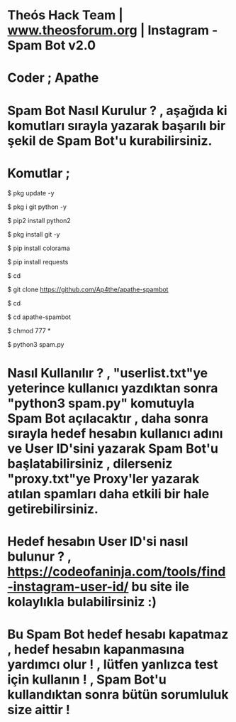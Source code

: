 

# Theós Hack Team | www.theosforum.org | Instagram - Spam Bot v2.0

# Coder ; Apathe

# Spam Bot Nasıl Kurulur ? , aşağıda ki komutları sırayla yazarak başarılı bir şekil de Spam Bot'u kurabilirsiniz.

# Komutlar ;

$ pkg update -y

$ pkg i git  python -y

$ pip2 install python2

$ pkg install git -y

$ pip install colorama

$ pip install requests

$ cd

$ git clone https://github.com/Ap4the/apathe-spambot

$ cd

$ cd apathe-spambot

$ chmod 777 *

$ python3 spam.py

# Nasıl Kullanılır ? , "userlist.txt"ye yeterince kullanıcı yazdıktan sonra "python3 spam.py" komutuyla Spam Bot açılacaktır , daha sonra sırayla hedef hesabın kullanıcı adını ve User ID'sini yazarak Spam Bot'u başlatabilirsiniz ,  dilerseniz "proxy.txt"ye Proxy'ler yazarak atılan spamları daha etkili bir hale getirebilirsiniz.

# Hedef hesabın User ID'si nasıl bulunur ? , https://codeofaninja.com/tools/find-instagram-user-id/ bu site ile kolaylıkla bulabilirsiniz :)

# Bu Spam Bot hedef hesabı kapatmaz , hedef hesabın kapanmasına yardımcı olur ! , lütfen yanlızca test için kullanın ! , Spam Bot'u kullandıktan sonra bütün sorumluluk size aittir !

